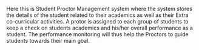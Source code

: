 

Here this is Student Proctor Management system where the system stores the details of the student related to their academics as well as their Extra co-curricular activities. A protor is assigned to each group of students to keep a check on students academics and his/her overall performance as a student. The performance monitoring will thus help the Proctors to guide students towards their main goal.

